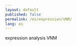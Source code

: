 ```yaml
---
layout: default
published: false
permalink: /es/expression/VNM/
lang: es
---
```


expression analysis VNM
